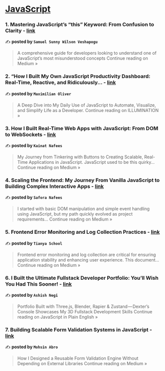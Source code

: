 
<h1><a href=https://medium.com/tag/javascript-development/recommended target="_blank" rel="noopener noreferrer">JavaScript</a></h1>
<h3>1. Mastering JavaScript’s “this” Keyword: From Confusion to Clarity - <a href="https://medium.com/@sunnywilson.veshapogu/mastering-javascripts-this-keyword-from-confusion-to-clarity-338aa2229ba4?source=rss------javascript_development-5" target="_blank" rel="noopener noreferrer">link</a></h3>

✍️ **posted by `Samuel Sunny Wilson Veshapogu`**

<blockquote>A comprehensive guide for developers looking to understand one of JavaScript’s most misunderstood concepts
Continue reading on Medium »</blockquote>

<h3>2. “How I Built My Own JavaScript Productivity Dashboard: Real-Time, Reactive, and Ridiculously… - <a href="https://medium.com/illumination/how-i-built-my-own-javascript-productivity-dashboard-real-time-reactive-and-ridiculously-68288093c1ca?source=rss------javascript_development-5" target="_blank" rel="noopener noreferrer">link</a></h3>

✍️ **posted by `Maximilian Oliver`**

<blockquote>A Deep Dive into My Daily Use of JavaScript to Automate, Visualize, and Simplify Life as a Developer.
Continue reading on ILLUMINATION »</blockquote>

<h3>3. How I Built Real-Time Web Apps with JavaScript: From DOM to WebSockets - <a href="https://medium.com/@kainatnafees/how-i-built-real-time-web-apps-with-javascript-from-dom-to-websockets-21f08ba0c56c?source=rss------javascript_development-5" target="_blank" rel="noopener noreferrer">link</a></h3>

✍️ **posted by `Kainat Nafees`**

<blockquote>My Journey from Tinkering with Buttons to Creating Scalable, Real-Time Applications in JavaScript. JavaScript used to be this quirky…
Continue reading on Medium »</blockquote>

<h3>4. Scaling the Frontend: My Journey From Vanilla JavaScript to Building Complex Interactive Apps - <a href="https://medium.com/@saforanafees02/scaling-the-frontend-my-journey-from-vanilla-javascript-to-building-complex-interactive-apps-9c7e86d86d80?source=rss------javascript_development-5" target="_blank" rel="noopener noreferrer">link</a></h3>

✍️ **posted by `Safora Nafees`**

<blockquote>I started with basic DOM manipulation and simple event handling using JavaScript, but my path quickly evolved as project requirements…
Continue reading on Medium »</blockquote>

<h3>5. Frontend Error Monitoring and Log Collection Practices - <a href="https://tianyaschool.medium.com/frontend-error-monitoring-and-log-collection-practices-87dd7ef6576d?source=rss------javascript_development-5" target="_blank" rel="noopener noreferrer">link</a></h3>

✍️ **posted by `Tianya School`**

<blockquote>Frontend error monitoring and log collection are critical for ensuring application stability and enhancing user experience. This document…
Continue reading on Medium »</blockquote>

<h3>6. I Built the Ultimate Fullstack Developer Portfolio: You’ll Wish You Had This Sooner! - <a href="https://javascript.plainenglish.io/i-built-the-ultimate-fullstack-developer-portfolio-youll-wish-you-had-this-sooner-76382a36c329?source=rss------javascript_development-5" target="_blank" rel="noopener noreferrer">link</a></h3>

✍️ **posted by `Ashish Negi`**

<blockquote>Portfolio Built with Three.js, Blender, Rapier & Zustand — Dexter’s Console Showcases My 3D Fullstack Development Skills
Continue reading on JavaScript in Plain English »</blockquote>

<h3>7. Building Scalable Form Validation Systems in JavaScript - <a href="https://medium.com/@abromohsin504/building-scalable-form-validation-systems-in-javascript-4c3cc2c10cd6?source=rss------javascript_development-5" target="_blank" rel="noopener noreferrer">link</a></h3>

✍️ **posted by `Mohsin Abro`**

<blockquote>How I Designed a Reusable Form Validation Engine Without Depending on External Libraries
Continue reading on Medium »</blockquote>

